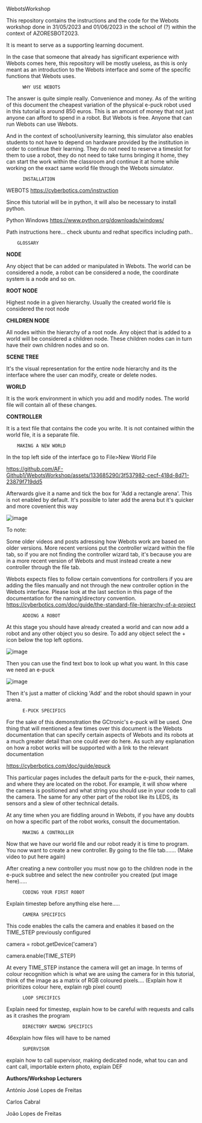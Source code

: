 WebotsWorkshop

This repository contains the instructions and the code for the Webots workshop done in 31/05/2023 and 01/06/2023 in the school of (?) within the context of AZORESBOT2023.

It is meant to serve as a supporting learning document.

In the case that someone that already has significant experience with Webots comes here, this repository will be mostly useless, as this is only meant as an introduction to the Webots interface and some of the specific functions that Webots uses.


          WHY USE WEBOTS
          
The answer is quite simple really. Convenience and money. As of the writing of this document the cheapest variation of the physical e-puck robot used in this tutorial is around 850 euros. 
This is an amount of money that not just anyone can afford to spend in a robot. But Webots is free. Anyone that can run Webots can use Webots.

And in the context of school/university learning, this simulator also enables students to not have to depend on hardware provided by the institution in order to continue their learning. They do not need to reserve a timeslot for them to use a robot, they do not need to take turns bringing it home, they can start the work within the classroom and continue it at home while working on the exact same world file through the Webots simulator.

          INSTALLATION

WEBOTS https://cyberbotics.com/instruction 

Since this tutorial will be in python, it will also be necessary to install python.

Python Windows
https://www.python.org/downloads/windows/

Path instructions here...
check ubuntu and redhat specifics including path..

        GLOSSARY

**NODE**

Any object that be can added or manipulated in Webots. The world can be considered a node, a robot can be considered a node, the coordinate system is a node and so on.

**ROOT NODE**

Highest node in a given hierarchy. Usually the created world file is considered the root node

**CHILDREN NODE**

All nodes within the hierarchy of a root node. Any object that is added to a world will be considered a children node. These children nodes can in turn have their own children nodes and so on.

**SCENE TREE**

It's the visual representation for the entire node hierarchy and its the interface where the user can modify, create or delete nodes.

**WORLD**

It is the work environment in which you add and modify nodes. The world file will contain all of these changes.

**CONTROLLER**

It is a text file that contains the code you write. It is not contained within the world file, it is a separate file. 

        MAKING A NEW WORLD

In the top left side of the interface go to File>New World File

https://github.com/AF-Github1/WebotsWorkshop/assets/133685290/3f537982-cecf-418d-8d71-23879f719dd5

Afterwards give it a name and tick the box for 'Add a rectangle arena'. This is not enabled by default. It's possible to later add the arena but it's quicker and more covenient this way

![image](https://github.com/AF-Github1/WebotsWorkshop/assets/133685290/e81a4e44-07ff-4d9f-b08a-5624d7d811bd)

To note:

Some older videos and posts adressing how Webots work are based on older versions. More recent versions put the controller wizard within the file tab, so if you are not finding the controller wizard tab, it's because you are in a more recent version of Webots and must instead create a new controller through the file tab.

Webots expects files to follow certain conventions for controllers if you are adding the files manually and not through the new controller option in the Webots interface.
Please look at the last section in this page of the documentation for the naming/directory convention.
https://cyberbotics.com/doc/guide/the-standard-file-hierarchy-of-a-project

          ADDING A ROBOT
          
At this stage you should have already created a world and can now add a robot and any other object you so desire. To add any object select the + icon below the top left options.

![image](https://github.com/AF-Github1/WebotsWorkshop/assets/133685290/280c61f3-ddf8-4272-873d-f5591dd19635)

Then you can use the find text box to look up what you want. In this case we need an e-puck

![image](https://github.com/AF-Github1/WebotsWorkshop/assets/133685290/ac8c67fe-af11-453b-be7e-c397ebbaeb89)

Then it's just a matter of clicking 'Add' and the robot should spawn in your arena.

          E-PUCK SPECIFICS

For the sake of this demonstration the GCtronic's e-puck will be used. One thing that will mentioned a few times over this document is the Webots documentation that can specify certain aspects of Webots and its robots at a much greater detail than one could ever do here. As such any explanation on how a robot works will be supported with a link to the relevant documentation 

[https://cyberbotics.com/doc/guide/epuck
](https://cyberbotics.com/doc/guide/epuck)

This particular pages includes the default parts for the e-puck, their names, and where they are located on the robot. For example, it will show where the camera is positioned and what string you should use in your code to call the camera. The same for any other part of the robot like its LEDS, its sensors and a slew of other technical details. 

At any time when you are fiddling around in Webots, if you have any doubts on how a specific part of the robot works, consult the documentation.

          MAKING A CONTROLLER
         
Now that we have our world file and our robot ready it is time to program. You now want to create a new controller. By going to the file tab....... (Make video to put here again)


After creating a new controller you must now go to the children node in the e-puck subtree and select the new controller you created (put image here).....

          CODING YOUR FIRST ROBOT
          
Explain timestep before anything else here.....


          CAMERA SPECIFICS

This code enables the calls the camera and enables it based on the TIME_STEP previously configured

camera = robot.getDevice('camera')

camera.enable(TIME_STEP) 

At every TIME_STEP instance the camera will get an image. 
In terms of colour recognition which is what we are using the camera for in this tutorial, think of the image as a matrix of RGB coloured pixels.... (Explain how it prioritizes colour here, explain rgb pixel count)

          LOOP SPECIFICS

Explain need for timestep, explain how to be careful with requests and calls as it crashes the program

          DIRECTORY NAMING SPECIFICS

46explain how files will have to be named

          SUPERVISOR

explain how to call supervisor, making dedicated node, what tou can and cant call, importable extern photo, explain DEF




**Authors/Workshop Lecturers**

António José Lopes de Freitas

Carlos Cabral

João Lopes de Freitas













